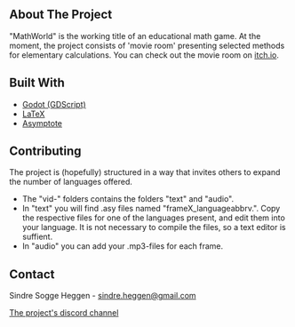 ## About The Project
"MathWorld" is the working title of an educational math game. At the moment, the project consists of 'movie room' presenting
selected methods for elementary calculations. You can check out the movie room on [itch.io](https://sindrsh.itch.io/videoroom).

## Built With
* [Godot (GDScript)](https://godotengine.org/)
* [LaTeX](https://www.latex-project.org/)
* [Asymptote](https://asymptote.sourceforge.io/)

## Contributing
The project is (hopefully) structured in a way that invites others to expand the number of languages offered.
* The "vid-" folders contains the folders "text" and "audio". 
* In "text" you will find .asy files named "frameX_languageabbrv.". Copy the respective files for one of the languages present, and edit them into your 
language. It is not necessary to compile the files, so a text editor is suffient.
* In "audio" you can add your .mp3-files for each frame.

<!-- CONTACT -->
## Contact

Sindre Sogge Heggen - sindre.heggen@gmail.com

[The project's discord channel](https://discord.com/channels/938334993191686174/1020401566060134440)
